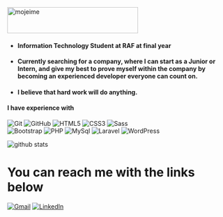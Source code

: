  <img src="https://img.shields.io/badge/Hi%20there%20I'm-Filip%20Zivanovic-yellowgreen" alt="mojeime" width="300px" height="60px">

- #### Information Technology Student at RAF at final year
- #### Currently searching for a company, where I can start as a Junior or Intern, and give my best to prove myself within the company by becoming an experienced developer everyone can count on.
- #### I believe that hard work will do anything.


#### I have experience with

![Git](https://img.shields.io/badge/-Git-222222?style=for-the-badge&logo=git&logoColor=black&color=99c2ff)
![GitHub](https://img.shields.io/badge/-GitHub-222222?style=for-the-badge&logo=github&logoColor=black&color=99c2ff)
![HTML5](https://img.shields.io/badge/-HTML5-222222?style=for-the-badge&logo=HTML5&logoColor=black&color=99c2ff)
![CSS3](https://img.shields.io/badge/-CSS3-222222?style=for-the-badge&logo=CSS3&logoColor=black&color=99c2ff)
![Sass](https://img.shields.io/badge/-Sass-222222?style=for-the-badge&logo=Sass&logoColor=black&color=99c2ff) <br>
![Bootstrap](https://img.shields.io/badge/-Bootstrap-222222?style=for-the-badge&logo=Bootstrap&logoColor=black&color=99c2ff)
![PHP](https://img.shields.io/badge/-PHP-222222?style=for-the-badge&logo=PHP&logoColor=black&color=99c2ff)
![MySql](https://img.shields.io/badge/-MySql-222222?style=for-the-badge&logo=MySql&logoColor=black&color=99c2ff)
![Laravel](https://img.shields.io/badge/-Laravel-222222?style=for-the-badge&logo=Laravel&logoColor=black&color=99c2ff)
![WordPress](https://img.shields.io/badge/-WordPress-222222?style=for-the-badge&logo=WordPress&logoColor=black&color=99c2ff)

![github stats](https://github-readme-stats.vercel.app/api?username=Filip-Zivanovic&show_icons=true)


# You can reach me with the links below
[![Gmail](https://img.shields.io/badge/-GMAIL-D14836?style=for-the-badge&logo=gmail&logoColor=white)](mailto:infofilip.zivanovic1999@gmail.com)
[![LinkedIn](https://img.shields.io/badge/-LINKEDIN-0077B5?style=for-the-badge&logo=linkedin&logoColor=white)](https://www.linkedin.com/in/infofilipzivanovic/)






